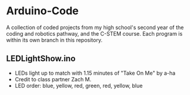 # Arduino-Code
A collection of coded projects from my high school's second year of the coding and robotics pathway, and the C-STEM course.
Each program is within its own branch in this repository.

## LEDLightShow.ino
- LEDs light up to match with 1.15 minutes of "Take On Me" by a-ha
- Credit to class partner Zach M.
- LED order: blue, yellow, red, green, red, yellow, blue
